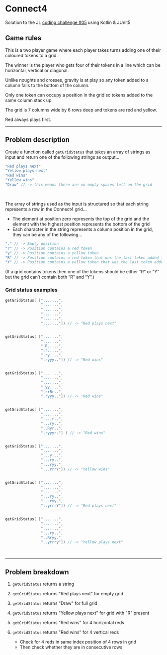 Connect4
========

Solution to the JL [coding challenge #05](https://coding-challenges.jl-engineering.net/challenges/challenge-5/) using Kotlin & JUnit5
<br/>


## Game rules

This is a two player game where each player takes turns adding one of their coloured tokens to a grid.

The winner is the player who gets four of their tokens in a line which can be horizontal, vertical or diagonal.

Unlike noughts and crosses, gravity is at play so any token added to a column falls to the bottom of the column.

Only one token can occupy a position in the grid so tokens added to the same column stack up.

The grid is 7 columns wide by 6 rows deep and tokens are red and yellow.

Red always plays first.

------

## Problem description

Create a function called `getGridStatus` that takes an array of strings as input and return one of the following strings as output...

```kotlin
"Red plays next"
"Yellow plays next"
"Red wins"
"Yellow wins"
"Draw" // -> this means there are no empty spaces left on the grid 
```
<br/>

The array of strings used as the input is structured so that each string represents a row in the Connect4 grid...
- The element at position zero represents the top of the grid and the element with the highest position represents the bottom of the grid
- Each character in the string represents a column position in the grid, they can be any of the following...

```kotlin
"." // -> Empty position
"r" // -> Position contains a red token
"y" // -> Position contains a yellow token
"R" // -> Position contains a red token that was the last token added to the grid
"Y" // -> Position contains a yellow token that was the last token added to the grid
```

(If a grid contains tokens then one of the tokens should be either “R” or “Y” but the grid can’t contain both “R” and “Y”.)


### Grid status examples

```kotlin
getGridStatus( [".......",
                ".......",
                ".......",
                ".......",
                ".......",
                "......."]) // -> "Red plays next"


getGridStatus( [".......",
                ".......",
                ".R.....",
                ".r.....",
                ".ry....",
                ".ryyy.."]) // -> "Red wins"


getGridStatus( [".......",
                ".......",
                ".......",
                ".yy....",
                ".rrRr..",
                ".ryyy.."]) // -> "Red wins"


getGridStatus( [".......",
                ".......",
                "....r..",
                "...ry..",
                "..Ryr..",
                ".ryyyr."] ) // -> "Red wins"


getGridStatus( [".......",
                ".......",
                "...y...",
                "...ry..",
                "...ryy.",
                "...rrrY"]) // -> "Yellow wins"


getGridStatus( [".......",
                ".......",
                ".......",
                "...ry..",
                "...ryy.",
                "..yrrrY"]) // -> "Red plays next"


getGridStatus( [".......",
                ".......",
                ".......",
                "...ry..",
                "..Rryy.",
                "..yrrry"]) // -> "Yellow plays next"
```
<br/>

------

## Problem breakdown

1. `getGridStatus` returns a string

2. `getGridStatus` returns "Red plays next" for empty grid

3. `getGridStatus` returns "Draw" for full grid

4. `getGridStatus` returns "Yellow plays next" for grid with "R" present

5. `getGridStatus` returns "Red wins" for 4 horizontal reds

6. `getGridStatus` returns "Red wins" for 4 vertical reds
    - Check for 4 reds in same index position of 4 rows in grid
    - Then check whether they are in consecutive rows

